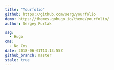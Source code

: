 ```yaml
---
title: "Yourfolio"
github: https://github.com/serg/yourfolio
demo: https://themes.gohugo.io/theme/yourfolio/
author: Sergey Furtak

ssg:
  - Hugo
cms:
  - No Cms
date: 2018-06-01T13:13:55Z
github_branch: master
stale: true
---
```


